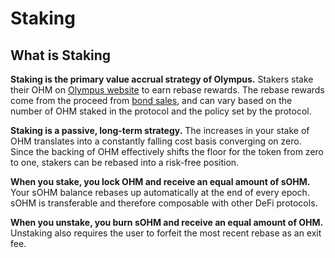# Staking

## What is Staking

**Staking is the primary value accrual strategy of Olympus.** Stakers stake their OHM on [Olympus website](https://app.olympusdao.finance/#/stake) to earn rebase rewards. The rebase rewards come from the proceed from [bond sales](https://docs.olympusdao.finance/basics/bonding), and can vary based on the number of OHM staked in the protocol and the policy set by the protocol.

**Staking is a passive, long-term strategy.** The increases in your stake of OHM translates into a constantly falling cost basis converging on zero. Since the backing of OHM effectively shifts the floor for the token from zero to one, stakers can be rebased into a risk-free position. 

**When you stake, you lock OHM and receive an equal amount of sOHM.** Your sOHM balance rebases up automatically at the end of every epoch. sOHM is transferable and therefore composable with other DeFi protocols.

**When you unstake, you burn sOHM and receive an equal amount of OHM.** Unstaking also requires the user to forfeit the most recent rebase as an exit fee.

